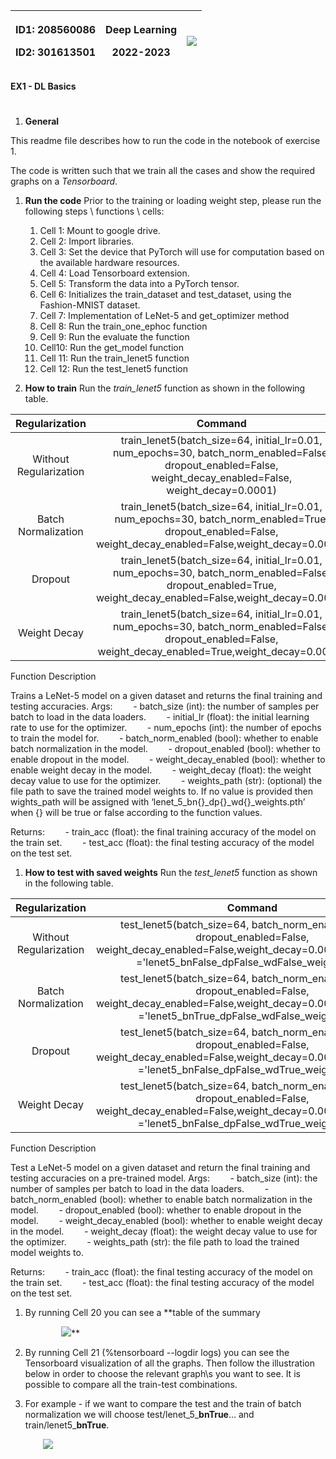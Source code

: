 ﻿

|<p>ID1: 208560086</p><p>ID2: 301613501</p>|<p>**Deep Learning** </p><p>**2022-2023**</p>|![](Images/Aspose.Words.e53994a0-9a1f-4f49-98f5-4e48e764a315.001.png)|
| :- | :-: | -: |


**EX1 - DL Basics**
#
1. **General**

This readme file describes how to run the code in the notebook of exercise 1.

The code is written such that we train all the cases and show the required graphs on a *Tensorboard*.

1. **Run the code**
   Prior to the training or loading weight step, please run the following steps \ functions \ cells:
   1. Cell 1: Mount to google drive.
   1. Cell 2: Import libraries.
   1. Cell 3: Set the device that PyTorch will use for computation based on the available hardware resources.
   1. Cell 4: Load Tensorboard extension.
   1. Cell 5: Transform the data into a PyTorch tensor.
   1. Cell 6: Initializes the train\_dataset and test\_dataset, using the Fashion-MNIST dataset.
   1. Cell 7: Implementation of LeNet-5 and get\_optimizer method
   1. Cell 8: Run the train\_one\_ephoc function
   1. Cell 9: Run the evaluate the function
   1. Cell10: Run the get\_model function
   1. Cell 11: Run the train\_lenet5 function
   1. Cell 12: Run the test\_lenet5 function

1. **How to train**
   Run the *train\_lenet5* function as shown in the following table.

|**Regularization**|**Command**|
| :-: | :-: |
|Without Regularization|train\_lenet5(batch\_size=64, initial\_lr=0.01, num\_epochs=30, batch\_norm\_enabled=False, dropout\_enabled=False, weight\_decay\_enabled=False, weight\_decay=0.0001)|
|Batch Normalization|train\_lenet5(batch\_size=64, initial\_lr=0.01, num\_epochs=30, batch\_norm\_enabled=True, dropout\_enabled=False, weight\_decay\_enabled=False,weight\_decay=0.0001)|
|Dropout|train\_lenet5(batch\_size=64, initial\_lr=0.01, num\_epochs=30, batch\_norm\_enabled=False, dropout\_enabled=True, weight\_decay\_enabled=False,weight\_decay=0.0001)|
|Weight Decay|train\_lenet5(batch\_size=64, initial\_lr=0.01, num\_epochs=30, batch\_norm\_enabled=False, dropout\_enabled=False, weight\_decay\_enabled=True,weight\_decay=0.0001)|
Function Description

Trains a LeNet-5 model on a given dataset and returns the final training and testing accuracies.
Args:
`    `- batch\_size (int): the number of samples per batch to load in the data loaders.
`    `- initial\_lr (float): the initial learning rate to use for the optimizer.
`    `- num\_epochs (int): the number of epochs to train the model for.
`    `- batch\_norm\_enabled (bool): whether to enable batch normalization in the model.
`    `- dropout\_enabled (bool): whether to enable dropout in the model.
`    `- weight\_decay\_enabled (bool): whether to enable weight decay in the model.
`    `- weight\_decay (float): the weight decay value to use for the optimizer.
`    `- weights\_path (str): (optional) the file path to save the trained model weights to. If no value is provided then wights\_path will be assigned with ‘lenet\_5\_bn{}\_dp{}\_wd{}\_weights.pth’ when {} will be true or false according to the function values.

Returns:
`    `- train\_acc (float): the final training accuracy of the model on the train set.
`    `- test\_acc (float): the final testing accuracy of the model on the test set.

1. <a name="_heading=h.gjdgxs"></a>**How to test with saved weights** 
   Run the *test\_lenet5* function as shown in the following table.

|**Regularization**|**Command**|
| :-: | :-: |
|Without Regularization|test\_lenet5(batch\_size=64, batch\_norm\_enabled=False, dropout\_enabled=False, weight\_decay\_enabled=False,weight\_decay=0.0001,weights\_path ='lenet5\_bnFalse\_dpFalse\_wdFalse\_weights.pth')|
|Batch Normalization|test\_lenet5(batch\_size=64, batch\_norm\_enabled=False, dropout\_enabled=False, weight\_decay\_enabled=False,weight\_decay=0.0001,weights\_path ='lenet5\_bnTrue\_dpFalse\_wdFalse\_weights.pth')|
|Dropout|test\_lenet5(batch\_size=64, batch\_norm\_enabled=False, dropout\_enabled=False, weight\_decay\_enabled=False,weight\_decay=0.0001,weights\_path ='lenet5\_bnFalse\_dpFalse\_wdTrue\_weights.pth')|
|Weight Decay|test\_lenet5(batch\_size=64, batch\_norm\_enabled=False, dropout\_enabled=False, weight\_decay\_enabled=False,weight\_decay=0.0001,weights\_path ='lenet5\_bnFalse\_dpFalse\_wdTrue\_weights.pth')|

Function Description

Test a LeNet-5 model on a given dataset and return the final training and testing accuracies on a pre-trained model.
Args:
`    `- batch\_size (int): the number of samples per batch to load in the data loaders.
`    `- batch\_norm\_enabled (bool): whether to enable batch normalization in the model.
`    `- dropout\_enabled (bool): whether to enable dropout in the model.
`    `- weight\_decay\_enabled (bool): whether to enable weight decay in the model.
`    `- weight\_decay (float): the weight decay value to use for the optimizer.
`    `- weights\_path (str):  the file path to load the trained model weights to.

Returns:
`    `- train\_acc (float): the final testing accuracy of the model on the train set.
`    `- test\_acc (float): the final testing accuracy of the model on the test set.

1. By running Cell 20 you can see a **table of the summary
	
   `		`![](Images/Aspose.Words.e53994a0-9a1f-4f49-98f5-4e48e764a315.002.png)**
1. <a name="_heading=h.30j0zll"></a>By running Cell 21 (%tensorboard --logdir logs) you can see the Tensorboard visualization of all the graphs. Then follow the illustration below in order to choose the relevant graph\s you want to see. It is possible to compare all the train-test combinations.
1. <a name="_heading=h.s33bpoe7jdbk"></a>For example - if we want to compare the test and the train of batch normalization we will choose test/lenet\_5\_**bnTrue**… and train/lenet5\_**bnTrue**.

   `	`![](Images/Aspose.Words.e53994a0-9a1f-4f49-98f5-4e48e764a315.003.png)
